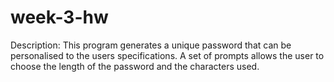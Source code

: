 # week-3-hw
Description:
This program generates a unique password that can be personalised to the users specifications. A set of prompts allows the user to choose the length of the password and the characters used.


